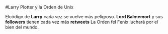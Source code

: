 
#Larry Plotter y la Orden de Unix

Elcódigo de **Larry** cada vez se vuelve más peligroso.
**Lord Balmemort** y sus **followers** tienen cada vez más **retweets** 
La Orden fel Fenix luchará por el bien del mundo.
